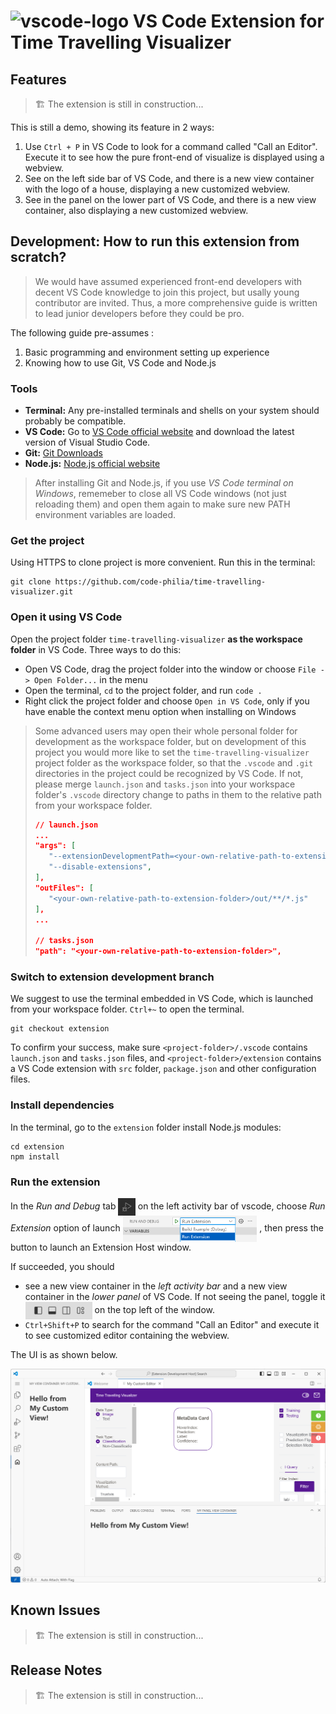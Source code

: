 # <img src="resources/vscode.ico" alt="vscode-logo" style="height:1.2em; vertical-align:text-bottom;"> VS Code Extension for Time Travelling Visualizer

## Features

> 🏗️ The extension is still in construction...

This is still a demo, showing its feature in 2 ways:

1. Use `Ctrl + P` in VS Code to look for a command called "Call an Editor". Execute it to see how the pure front-end of visualize is displayed using a webview.
2. See on the left side bar of VS Code, and there is a new view container with the logo of a house, displaying a new customized webview.
3. See in the panel on the lower part of VS Code, and there is a new view container, also displaying a new customized webview.

## Development: How to run this extension from scratch?

> We would have assumed experienced front-end developers with decent VS Code knowledge to join this project, but usally young contributor are invited.
> Thus, a more comprehensive guide is written to lead junior developers before they could be pro.

The following guide pre-assumes :

1. Basic programming and environment setting up experience
2. Knowing how to use Git, VS Code and Node.js

### Tools

+ **Terminal:** Any pre-installed terminals and shells on your system should probably be compatible.
+ **VS Code:** Go to [VS Code official website](https://code.visualstudio.com/) and download the latest version of Visual Studio Code.
+ **Git:** [Git Downloads](https://git-scm.com/downloads)
+ **Node.js:** [Node.js official website](https://nodejs.org/)

> After installing Git and Node.js, if you use *VS Code terminal on Windows*, rememeber to close all VS Code windows (not just reloading them) and open them again to make sure new PATH environment variables are loaded.

### Get the project

Using HTTPS to clone project is more convenient. Run this in the terminal:

```shell
git clone https://github.com/code-philia/time-travelling-visualizer.git
```

### Open it using VS Code

Open the project folder `time-travelling-visualizer` **as the workspace folder** in VS Code. Three ways to do this:

+ Open VS Code, drag the project folder into the window or choose `File -> Open Folder...` in the menu
+ Open the terminal, `cd` to the project folder, and run `code .`
+ Right click the project folder and choose `Open in VS Code`, only if you have enable the context menu option when installing on Windows

> Some advanced users may open their whole personal folder for development as the workspace folder, but on development of this project you would more like to set the `time-travelling-visualizer` project folder as the workspace folder, so that the `.vscode` and `.git` directories in the project could be recognized by VS Code. If not, please merge `launch.json` and `tasks.json` into your workspace folder's `.vscode` directory change to paths in them to the relative path from your workspace folder.
>
> ```json
> // launch.json
> ...
> "args": [
>    "--extensionDevelopmentPath=<your-own-relative-path-to-extension-folder>",
>    "--disable-extensions",
> ],
> "outFiles": [
>    "<your-own-relative-path-to-extension-folder>/out/**/*.js"
> ],
> ...
>
> // tasks.json
> "path": "<your-own-relative-path-to-extension-folder>",
> ```

### Switch to extension development branch

We suggest to use the terminal embedded in VS Code, which is launched from your workspace folder. `Ctrl+~` to open the terminal.

```shell
git checkout extension
```

To confirm your success, make sure `<project-folder>/.vscode` contains `launch.json` and `tasks.json` files, and `<project-folder>/extension` contains a VS Code extension with `src` folder, `package.json` and other configuration files.

### Install dependencies

In the terminal, go to the `extension` folder install Node.js modules:

```shell
cd extension
npm install
```

### Run the extension

In the *Run and Debug* tab <img src="resources/run-and-debug.png" alt="run-and-debug" style="height: 2em; vertical-align: middle;"> on the left activity bar of vscode, choose *Run Extension* option of launch <img src="resources/run-extension.png" alt="run-extension" style="height: 3em; vertical-align: middle;"> , then press the button to launch an Extension Host window.

If succeeded, you should

+ see a new view container in the *left activity bar* and a new view container in the *lower panel* of VS Code. If not seeing the panel, toggle it <img src="resources/toggle-panel.png" alt="toggle-panel" style="height: 2em; vertical-align: middle;"> on the top left of the window.
+ `Ctrl+Shift+P` to search for the command "Call an Editor" and execute it to see customized editor containing the webview.

The UI is as shown below.

![demo-ui](resources/demo-ui.png)

## Known Issues

> 🏗️ The extension is still in construction...

## Release Notes

> 🏗️ The extension is still in construction...

